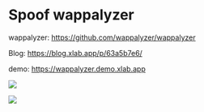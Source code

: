 # Spoof wappalyzer

wappalyzer: https://github.com/wappalyzer/wappalyzer

Blog: https://blog.xlab.app/p/63a5b7e6/

demo: https://wappalyzer.demo.xlab.app

![](https://wappalyzer.demo.xlab.app/img/jq99.png)

![](https://wappalyzer.demo.xlab.app/img/all.png)